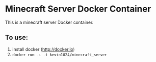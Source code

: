 # Minecraft Server Docker Container

This is a minecraft server Docker container.

## To use:

 1. install docker (http://docker.io)
 2. `docker run -i -t kevin1024/minecraft_server`

